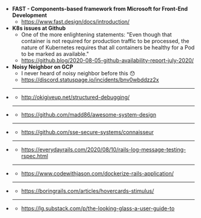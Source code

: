 - **FAST - Components-based framework from Microsoft for Front-End Development**
  - https://www.fast.design/docs/introduction/
- **K8s issues at Github**
  - One of the more enlightening statements: "Even though that container is not required for production traffic to be processed, the nature of Kubernetes requires that all containers be healthy for a Pod to be marked as available."
  - https://github.blog/2020-08-05-github-availability-report-july-2020/
- **Noisy Neighbor on GCP**
  - I never heard of noisy neighbor before this :hushed:
  - https://discord.statuspage.io/incidents/bnv0wbddzz2x
- ****
  - http://okigiveup.net/structured-debugging/
- ****
  - https://github.com/madd86/awesome-system-design
- ****
  - https://github.com/sse-secure-systems/connaisseur
- ****
  - https://everydayrails.com/2020/08/10/rails-log-message-testing-rspec.html
- ****
  - https://www.codewithjason.com/dockerize-rails-application/
- ****
  - https://boringrails.com/articles/hovercards-stimulus/
- ****
  - https://lg.substack.com/p/the-looking-glass-a-user-guide-to